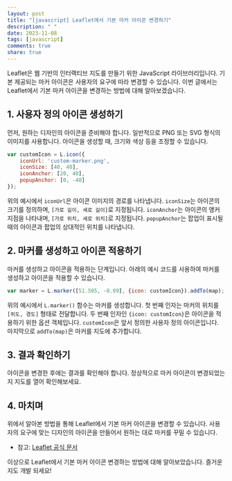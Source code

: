 ```yaml
---
layout: post
title: "[javascript] Leaflet에서 기본 마커 아이콘 변경하기"
description: " "
date: 2023-11-08
tags: [javascript]
comments: true
share: true
---
```


Leaflet은 웹 기반의 인터랙티브 지도를 만들기 위한 JavaScript 라이브러리입니다. 기본 제공되는 마커 아이콘은 사용자의 요구에 따라 변경할 수 있습니다. 이번 글에서는 Leaflet에서 기본 마커 아이콘을 변경하는 방법에 대해 알아보겠습니다.

## 1. 사용자 정의 아이콘 생성하기

먼저, 원하는 디자인의 아이콘을 준비해야 합니다. 일반적으로 PNG 또는 SVG 형식의 이미지를 사용합니다. 아이콘을 생성할 때, 크기와 색상 등을 조정할 수 있습니다.

```javascript
var customIcon = L.icon({
    iconUrl: 'custom-marker.png',
    iconSize: [40, 40],
    iconAnchor: [20, 40],
    popupAnchor: [0, -40]
});
```

위의 예시에서 `iconUrl`은 아이콘 이미지의 경로를 나타냅니다. `iconSize`는 아이콘의 크기를 정의하며, `[가로 길이, 세로 길이]`로 지정됩니다. `iconAnchor`는 아이콘의 앵커 지점을 나타내며, `[가로 위치, 세로 위치]`로 지정됩니다. `popupAnchor`는 팝업이 표시될 때의 아이콘과 팝업의 상대적인 위치를 나타냅니다.

## 2. 마커를 생성하고 아이콘 적용하기

마커를 생성하고 아이콘을 적용하는 단계입니다. 아래의 예시 코드를 사용하여 마커를 생성하고 아이콘을 적용할 수 있습니다.

```javascript
var marker = L.marker([51.505, -0.09], {icon: customIcon}).addTo(map);
```

위의 예시에서 `L.marker()` 함수는 마커를 생성합니다. 첫 번째 인자는 마커의 위치를 `[위도, 경도]` 형태로 전달합니다. 두 번째 인자인 `{icon: customIcon}`은 아이콘을 적용하기 위한 옵션 객체입니다. `customIcon`은 앞서 정의한 사용자 정의 아이콘입니다. 마지막으로 `addTo(map)`은 마커를 지도에 추가합니다.

## 3. 결과 확인하기

아이콘을 변경한 후에는 결과를 확인해야 합니다. 정상적으로 마커 아이콘이 변경되었는지 지도를 열어 확인해보세요.

## 4. 마치며

위에서 알아본 방법을 통해 Leaflet에서 기본 마커 아이콘을 변경할 수 있습니다. 사용자의 요구에 맞는 디자인의 아이콘을 만들어서 원하는 대로 마커를 꾸밀 수 있습니다.

- 참고: [Leaflet 공식 문서](https://leafletjs.com/reference-1.7.1.html#icon)

이상으로 Leaflet에서 기본 마커 아이콘 변경하는 방법에 대해 알아보았습니다. 즐거운 지도 개발 되세요!